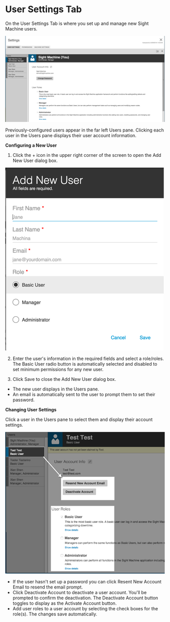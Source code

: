 # User Settings Tab

On the User Settings Tab is where you set up and manage new Sight Machine users.

![](userSettingsb.png)

Previously-configured users appear in the far left Users pane. Clicking each user in the Users pane displays their user account information.

**Configuring a New User**

1. Click the + icon in the upper right corner of the screen to open the Add New User dialog box.

  ![](/assets/addNewUser7_26_16.png)

2. Enter the user's information in the required fields and select a role\/roles. The Basic User radio button is automatically selected and disabled to set minimum permissions for any new user.

3. Click Save to close the Add New User dialog box. 
  * The new user displays in the Users pane. 
  * An email is automatically sent to the user to prompt them to set their password.


**Changing User Settings**

Click a user in the Users pane to select them and display their account settings.

![](userSetting2.png)

* If the user hasn't set up a password you can click Resent New Account Email to resend the email prompt.
* Click Deactivate Account to deactivate a user account. You'll be prompted to confirm the deactivation. The Deactivate Account button toggles to display as the Activate Account button. 
* Add user roles to a user account by selecting the check boxes for the role\(s\). The changes save automatically.


